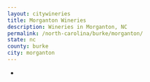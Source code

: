 ```yaml
---
layout: citywineries
title: Morganton Wineries
description: Wineries in Morganton, NC
permalink: /north-carolina/burke/morganton/
state: nc
county: burke
city: morganton
---
```

-
